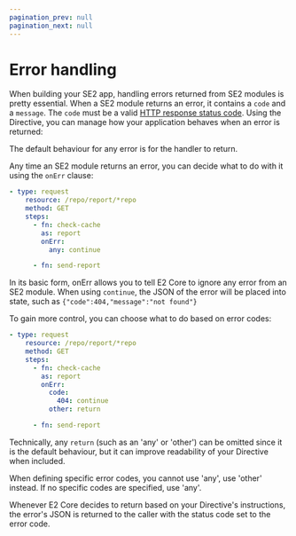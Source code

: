 ```yaml
---
pagination_prev: null
pagination_next: null
---
```


# Error handling

When building your SE2 app, handling errors returned from SE2 modules is pretty essential. When a SE2 module returns an error, it contains a `code` and a `message`. The `code` must be a valid [HTTP response status code](https://developer.mozilla.org/en-US/docs/Web/HTTP/Status). Using the Directive, you can manage how your application behaves when an error is returned:

The default behaviour for any error is for the handler to return.

Any time an SE2 module returns an error, you can decide what to do with it using the `onErr` clause:

```yaml
- type: request
    resource: /repo/report/*repo
    method: GET
    steps:
      - fn: check-cache
        as: report
        onErr:
          any: continue

      - fn: send-report
```

In its basic form, onErr allows you to tell E2 Core to ignore any error from an SE2 module. When using `continue`, the JSON of the error will be placed into state, such as `{"code":404,"message":"not found"}`

To gain more control, you can choose what to do based on error codes:

```yaml
- type: request
    resource: /repo/report/*repo
    method: GET
    steps:
      - fn: check-cache
        as: report
        onErr:
          code:
            404: continue
          other: return

      - fn: send-report
```

Technically, any `return` (such as an 'any' or 'other') can be omitted since it is the default behaviour, but it can improve readability of your Directive when included.

When defining specific error codes, you cannot use 'any', use 'other' instead. If no specific codes are specified, use 'any'.

Whenever E2 Core decides to return based on your Directive's instructions, the error's JSON is returned to the caller with the status code set to the error code.
